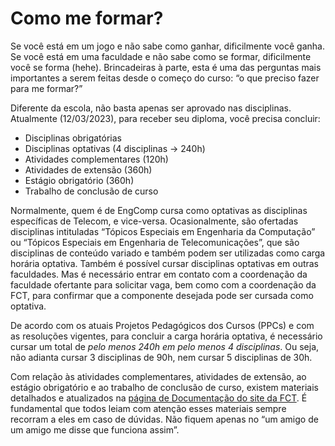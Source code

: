 # <a name="_heading=h.oqlwafqw3f7z"></a>Como me formar?
Se você está em um jogo e não sabe como ganhar, dificilmente você ganha. Se você está em uma faculdade e não sabe como se formar, dificilmente você se forma (hehe). Brincadeiras à parte, esta é uma das perguntas mais importantes a serem feitas desde o começo do curso: “o que preciso fazer para me formar?”

Diferente da escola, não basta apenas ser aprovado nas disciplinas. Atualmente (12/03/2023), para receber seu diploma, você precisa concluir:

- Disciplinas obrigatórias
- Disciplinas optativas (4 disciplinas → 240h)
- Atividades complementares (120h)
- Atividades de extensão (360h)
- Estágio obrigatório (360h)
- Trabalho de conclusão de curso

Normalmente, quem é de EngComp cursa como optativas as disciplinas específicas de Telecom, e vice-versa. Ocasionalmente, são ofertadas disciplinas intituladas “Tópicos Especiais em Engenharia da Computação” ou “Tópicos Especiais em Engenharia de Telecomunicações”, que são disciplinas de conteúdo variado e também podem ser utilizadas como carga horária optativa. Também é possível cursar disciplinas optativas em outras faculdades. Mas é necessário entrar em contato com a coordenação da faculdade ofertante para solicitar vaga, bem como com a coordenação da FCT, para confirmar que a componente desejada pode ser cursada como optativa.

De acordo com os atuais Projetos Pedagógicos dos Cursos (PPCs) e com as resoluções vigentes, para concluir a carga horária optativa, é necessário cursar um total de *pelo menos 240h em pelo menos 4 disciplinas*.  Ou seja, não adianta cursar 3 disciplinas de 90h, nem cursar 5 disciplinas de 30h.

Com relação às atividades complementares, atividades de extensão, ao estágio obrigatório e ao trabalho de conclusão de curso, existem materiais detalhados e atualizados na [página de Documentação do site da FCT](https://www.fct.ufpa.br/index.php/documentacao). É fundamental que todos leiam com atenção esses materiais sempre recorram a eles em caso de dúvidas. Não fiquem apenas no “um amigo de um amigo me disse que funciona assim”.